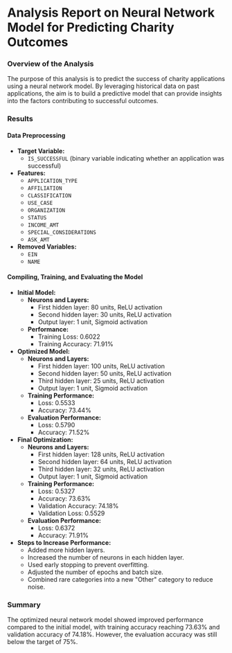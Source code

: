 # Analysis Report on Neural Network Model for Predicting Charity Outcomes

### Overview of the Analysis

The purpose of this analysis is to predict the success of charity applications using a neural network model. By leveraging historical data on past applications, the aim is to build a predictive model that can provide insights into the factors contributing to successful outcomes.

### Results

#### Data Preprocessing

* **Target Variable:**
  * `IS_SUCCESSFUL` (binary variable indicating whether an application was successful)
* **Features:**
  * `APPLICATION_TYPE`
  * `AFFILIATION`
  * `CLASSIFICATION`
  * `USE_CASE`
  * `ORGANIZATION`
  * `STATUS`
  * `INCOME_AMT`
  * `SPECIAL_CONSIDERATIONS`
  * `ASK_AMT`
* **Removed Variables:**
  * `EIN`
  * `NAME`

#### Compiling, Training, and Evaluating the Model

* **Initial Model:**
  * **Neurons and Layers:**
    * First hidden layer: 80 units, ReLU activation
    * Second hidden layer: 30 units, ReLU activation
    * Output layer: 1 unit, Sigmoid activation
  * **Performance:**
    * Training Loss: 0.6022
    * Training Accuracy: 71.91%
* **Optimized Model:**
  * **Neurons and Layers:**
    * First hidden layer: 100 units, ReLU activation
    * Second hidden layer: 50 units, ReLU activation
    * Third hidden layer: 25 units, ReLU activation
    * Output layer: 1 unit, Sigmoid activation
  * **Training Performance:**
    * Loss: 0.5533
    * Accuracy: 73.44%
  * **Evaluation Performance:**
    * Loss: 0.5790
    * Accuracy: 71.52%
* **Final Optimization:**
  * **Neurons and Layers:**
    * First hidden layer: 128 units, ReLU activation
    * Second hidden layer: 64 units, ReLU activation
    * Third hidden layer: 32 units, ReLU activation
    * Output layer: 1 unit, Sigmoid activation
  * **Training Performance:**
    * Loss: 0.5327
    * Accuracy: 73.63%
    * Validation Accuracy: 74.18%
    * Validation Loss: 0.5529
  * **Evaluation Performance:**
    * Loss: 0.6372
    * Accuracy: 71.91%
* **Steps to Increase Performance:**
  * Added more hidden layers.
  * Increased the number of neurons in each hidden layer.
  * Used early stopping to prevent overfitting.
  * Adjusted the number of epochs and batch size.
  * Combined rare categories into a new "Other" category to reduce noise.

### Summary

The optimized neural network model showed improved performance compared to the initial model, with training accuracy reaching 73.63% and validation accuracy of 74.18%. However, the evaluation accuracy was still below the target of 75%.
